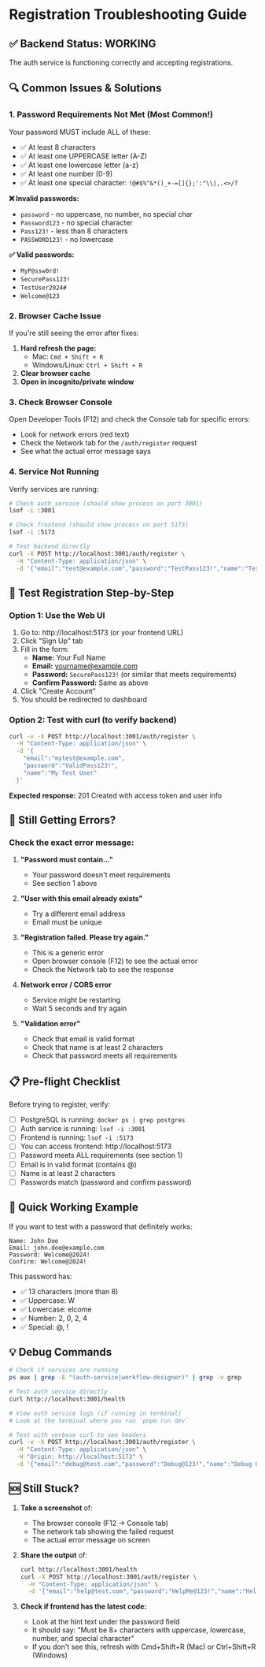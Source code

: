 # Registration Troubleshooting Guide

## ✅ Backend Status: WORKING

The auth service is functioning correctly and accepting registrations.

## 🔍 Common Issues & Solutions

### 1. **Password Requirements Not Met** (Most Common!)

Your password MUST include ALL of these:

- ✅ At least 8 characters
- ✅ At least one UPPERCASE letter (A-Z)
- ✅ At least one lowercase letter (a-z)
- ✅ At least one number (0-9)
- ✅ At least one special character: `!@#$%^&*()_+-=[]{};':"\\|,.<>/?`

**❌ Invalid passwords:**

- `password` - no uppercase, no number, no special char
- `Password123` - no special character
- `Pass123!` - less than 8 characters
- `PASSWORD123!` - no lowercase

**✅ Valid passwords:**

- `MyP@ssw0rd!`
- `SecurePass123!`
- `TestUser2024#`
- `Welcome@123`

### 2. **Browser Cache Issue**

If you're still seeing the error after fixes:

1. **Hard refresh the page:**
   - Mac: `Cmd + Shift + R`
   - Windows/Linux: `Ctrl + Shift + R`
2. **Clear browser cache**
3. **Open in incognito/private window**

### 3. **Check Browser Console**

Open Developer Tools (F12) and check the Console tab for specific errors:

- Look for network errors (red text)
- Check the Network tab for the `/auth/register` request
- See what the actual error message says

### 4. **Service Not Running**

Verify services are running:

```bash
# Check auth service (should show process on port 3001)
lsof -i :3001

# Check frontend (should show process on port 5173)
lsof -i :5173

# Test backend directly
curl -X POST http://localhost:3001/auth/register \
  -H "Content-Type: application/json" \
  -d '{"email":"test@example.com","password":"TestPass123!","name":"Test User"}'
```

## 🧪 Test Registration Step-by-Step

### Option 1: Use the Web UI

1. Go to: http://localhost:5173 (or your frontend URL)
2. Click "Sign Up" tab
3. Fill in the form:
   - **Name:** Your Full Name
   - **Email:** yourname@example.com
   - **Password:** `SecurePass123!` (or similar that meets requirements)
   - **Confirm Password:** Same as above
4. Click "Create Account"
5. You should be redirected to dashboard

### Option 2: Test with curl (to verify backend)

```bash
curl -v -X POST http://localhost:3001/auth/register \
  -H "Content-Type: application/json" \
  -d '{
    "email":"mytest@example.com",
    "password":"ValidPass123!",
    "name":"My Test User"
  }'
```

**Expected response:** 201 Created with access token and user info

## 🔴 Still Getting Errors?

### Check the exact error message:

1. **"Password must contain..."**
   - Your password doesn't meet requirements
   - See section 1 above

2. **"User with this email already exists"**
   - Try a different email address
   - Email must be unique

3. **"Registration failed. Please try again."**
   - This is a generic error
   - Open browser console (F12) to see the actual error
   - Check the Network tab to see the response

4. **Network error / CORS error**
   - Service might be restarting
   - Wait 5 seconds and try again

5. **"Validation error"**
   - Check that email is valid format
   - Check that name is at least 2 characters
   - Check that password meets all requirements

## 📋 Pre-flight Checklist

Before trying to register, verify:

- [ ] PostgreSQL is running: `docker ps | grep postgres`
- [ ] Auth service is running: `lsof -i :3001`
- [ ] Frontend is running: `lsof -i :5173`
- [ ] You can access frontend: http://localhost:5173
- [ ] Password meets ALL requirements (see section 1)
- [ ] Email is in valid format (contains @)
- [ ] Name is at least 2 characters
- [ ] Passwords match (password and confirm password)

## 🎯 Quick Working Example

If you want to test with a password that definitely works:

```
Name: John Doe
Email: john.doe@example.com
Password: Welcome@2024!
Confirm: Welcome@2024!
```

This password has:

- ✅ 13 characters (more than 8)
- ✅ Uppercase: W
- ✅ Lowercase: elcome
- ✅ Number: 2, 0, 2, 4
- ✅ Special: @, !

## 💡 Debug Commands

```bash
# Check if services are running
ps aux | grep -E "(auth-service|workflow-designer)" | grep -v grep

# Test auth service directly
curl http://localhost:3001/health

# View auth service logs (if running in terminal)
# Look at the terminal where you ran `pnpm run dev`

# Test with verbose curl to see headers
curl -v -X POST http://localhost:3001/auth/register \
  -H "Content-Type: application/json" \
  -H "Origin: http://localhost:5173" \
  -d '{"email":"debug@test.com","password":"Debug@123!","name":"Debug User"}'
```

## 🆘 Still Stuck?

1. **Take a screenshot** of:
   - The browser console (F12 → Console tab)
   - The network tab showing the failed request
   - The actual error message on screen

2. **Share the output** of:

   ```bash
   curl http://localhost:3001/health
   curl -X POST http://localhost:3001/auth/register \
     -H "Content-Type: application/json" \
     -d '{"email":"help@test.com","password":"HelpMe@123!","name":"Help User"}'
   ```

3. **Check if frontend has the latest code:**
   - Look at the hint text under the password field
   - It should say: "Must be 8+ characters with uppercase, lowercase, number, and special character"
   - If you don't see this, refresh with Cmd+Shift+R (Mac) or Ctrl+Shift+R (Windows)
